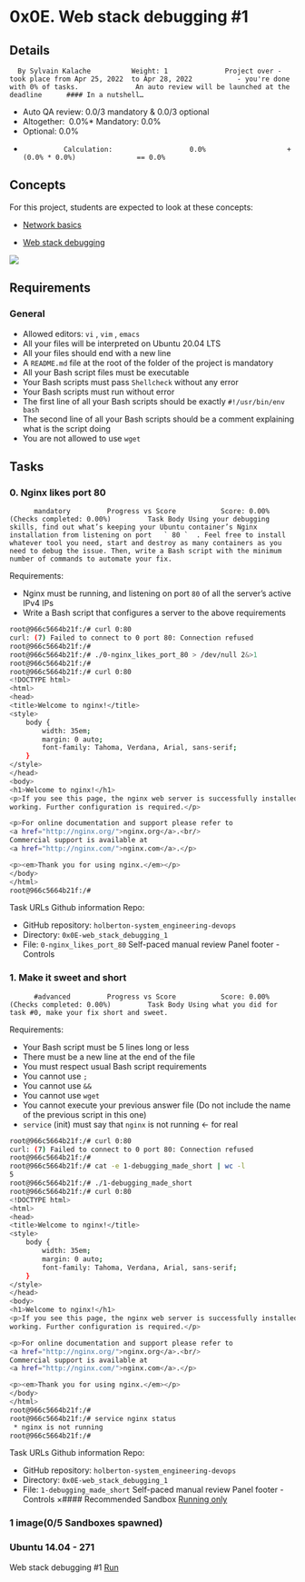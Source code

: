 # 0x0E. Web stack debugging #1
## Details
      By Sylvain Kalache          Weight: 1              Project over - took place from Apr 25, 2022  to Apr 28, 2022           - you're done with 0% of tasks.              An auto review will be launched at the deadline      #### In a nutshell…
* Auto QA review:          0.0/3 mandatory            &            0.0/3 optional      
* Altogether:         0.0%* Mandatory: 0.0%
* Optional: 0.0%
*               Calculation:                   0.0%                    + (0.0% * 0.0%)               == 0.0%

## Concepts
For this project, students are expected to look at these concepts:
* [Network basics](https://intranet.hbtn.io/concepts/33) 

* [Web stack debugging](https://intranet.hbtn.io/concepts/68) 

 ![](https://s3.amazonaws.com/intranet-projects-files/holbertonschool-sysadmin_devops/271/B4eeypV.jpg) 

## Requirements
### General
* Allowed editors:  ` vi ` ,  ` vim ` ,  ` emacs ` 
* All your files will be interpreted on Ubuntu 20.04 LTS
* All your files should end with a new line
* A  ` README.md `  file at the root of the folder of the project is mandatory
* All your Bash script files must be executable
* Your Bash scripts must pass  ` Shellcheck `  without any error
* Your Bash scripts must run without error
* The first line of all your Bash scripts should be exactly  ` #!/usr/bin/env bash ` 
* The second line of all your Bash scripts should be a comment explaining what is the script doing
* You are not allowed to use  ` wget ` 
## Tasks
### 0. Nginx likes port 80
          mandatory         Progress vs Score           Score: 0.00% (Checks completed: 0.00%)         Task Body Using your debugging skills, find out what’s keeping your Ubuntu container’s Nginx installation from listening on port   ` 80 `  . Feel free to install whatever tool you need, start and destroy as many containers as you need to debug the issue. Then, write a Bash script with the minimum number of commands to automate your fix.
Requirements:
* Nginx must be running, and listening on port  ` 80 `  of all the server’s active IPv4 IPs 
* Write a Bash script that configures a server to the above requirements
```bash
root@966c5664b21f:/# curl 0:80
curl: (7) Failed to connect to 0 port 80: Connection refused
root@966c5664b21f:/#
root@966c5664b21f:/# ./0-nginx_likes_port_80 > /dev/null 2&>1
root@966c5664b21f:/#
root@966c5664b21f:/# curl 0:80
<!DOCTYPE html>
<html>
<head>
<title>Welcome to nginx!</title>
<style>
    body {
        width: 35em;
        margin: 0 auto;
        font-family: Tahoma, Verdana, Arial, sans-serif;
    }
</style>
</head>
<body>
<h1>Welcome to nginx!</h1>
<p>If you see this page, the nginx web server is successfully installed and
working. Further configuration is required.</p>

<p>For online documentation and support please refer to
<a href="http://nginx.org/">nginx.org</a>.<br/>
Commercial support is available at
<a href="http://nginx.com/">nginx.com</a>.</p>

<p><em>Thank you for using nginx.</em></p>
</body>
</html>
root@966c5664b21f:/#

```
 Task URLs  Github information Repo:
* GitHub repository:  ` holberton-system_engineering-devops ` 
* Directory:  ` 0x0E-web_stack_debugging_1 ` 
* File:  ` 0-nginx_likes_port_80 ` 
 Self-paced manual review  Panel footer - Controls 
### 1. Make it sweet and short
          #advanced         Progress vs Score           Score: 0.00% (Checks completed: 0.00%)         Task Body Using what you did for task #0, make your fix short and sweet.
Requirements:
* Your Bash script must be 5 lines long or less
* There must be a new line at the end of the file
* You must respect usual Bash script requirements
* You cannot use  ` ; ` 
* You cannot use  ` && ` 
* You cannot use  ` wget ` 
* You cannot execute your previous answer file (Do not include the name of the previous script in this one)
*  ` service `  (init) must say that  ` nginx `  is not running ← for real
```bash
root@966c5664b21f:/# curl 0:80
curl: (7) Failed to connect to 0 port 80: Connection refused
root@966c5664b21f:/#
root@966c5664b21f:/# cat -e 1-debugging_made_short | wc -l
5
root@966c5664b21f:/# ./1-debugging_made_short
root@966c5664b21f:/# curl 0:80
<!DOCTYPE html>
<html>
<head>
<title>Welcome to nginx!</title>
<style>
    body {
        width: 35em;
        margin: 0 auto;
        font-family: Tahoma, Verdana, Arial, sans-serif;
    }
</style>
</head>
<body>
<h1>Welcome to nginx!</h1>
<p>If you see this page, the nginx web server is successfully installed and
working. Further configuration is required.</p>

<p>For online documentation and support please refer to
<a href="http://nginx.org/">nginx.org</a>.<br/>
Commercial support is available at
<a href="http://nginx.com/">nginx.com</a>.</p>

<p><em>Thank you for using nginx.</em></p>
</body>
</html>
root@966c5664b21f:/#
root@966c5664b21f:/# service nginx status
 * nginx is not running
root@966c5664b21f:/# 

```
 Task URLs  Github information Repo:
* GitHub repository:  ` holberton-system_engineering-devops ` 
* Directory:  ` 0x0E-web_stack_debugging_1 ` 
* File:  ` 1-debugging_made_short ` 
 Self-paced manual review  Panel footer - Controls 
×#### Recommended Sandbox
[Running only]() 
### 1 image(0/5 Sandboxes spawned)
### Ubuntu 14.04 - 271
Web stack debugging #1
[Run]() 
